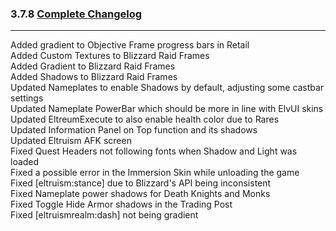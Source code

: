 ### 3.7.8 [Complete Changelog](https://github.com/eltreum0/eltruism/blob/main/Changelog.md)
___
Added gradient to Objective Frame progress bars in Retail\
Added Custom Textures to Blizzard Raid Frames\
Added Gradient to Blizzard Raid Frames\
Added Shadows to Blizzard Raid Frames\
Updated Nameplates to enable Shadows by default, adjusting some castbar settings\
Updated Nameplate PowerBar which should be more in line with ElvUI skins\
Updated EltreumExecute to also enable health color due to Rares\
Updated Information Panel on Top function and its shadows\
Updated Eltruism AFK screen\
Fixed Quest Headers not following fonts when Shadow and Light was loaded\
Fixed a possible error in the Immersion Skin while unloading the game\
Fixed [eltruism:stance] due to Blizzard's API being inconsistent\
Fixed Nameplate power shadows for Death Knights and Monks\
Fixed Toggle Hide Armor shadows in the Trading Post\
Fixed [eltruismrealm:dash] not being gradient
